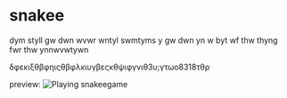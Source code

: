 # snakee

dym styll gw dwn wvwr wntyl swmtyms y gw dwn yn w byt wf thw thyng fwr thw ynnwvwtywn

δφεκιξθβφηιςθβφλκιυγβεςκθψιφγνιθ3υ;γτωο8318τθρ

preview:
![Playing snakeegame](/DhaneshAbhipraya/snake/raw/master/rmp/img1.png)
